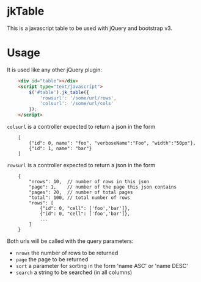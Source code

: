 jkTable
=======

This is a javascript table to be used with jQuery and bootstrap v3.

Usage
=====

It is used like any other jQuery plugin:
```html
    <div id="table"></div>
    <script type="text/javascript">
        $('#table').jk_table({
            'rowsurl': '/some/url/rows',
            'colsurl': '/some/url/cols'
        });
    </script>
```

`colsurl` is a controller expected to return a json in the form 
```
    [
        {"id": 0, name": "foo", "verboseName":"Foo", "width":"50px"},
        {"id": 1, name": "bar"}
    ]
```

`rowsurl` is a controller expected to return a json in the form
```
    {
        "nrows": 10,  // number of rows in this json
        "page": 1,    // number of the page this json contains
        "pages": 20,  // number of total pages
        "total": 100, // total number of rows
        "rows": [
            {"id": 0, "cell": ['foo','bar']},
            {"id": 0, "cell": ['foo','bar']},
            ...
        ]
    }
```

Both urls will be called with the query parameters:

+ `nrows` the number of rows to be returned
+ `page` the page to be returned
+ `sort` a parameter for sorting in the form 'name ASC' or 'name DESC'
+ `search` a string to be searched (in all columns)

